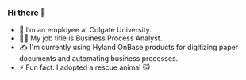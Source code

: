 ### Hi there 👋

<!--
**lmccormick-colgate/lmccormick-colgate** is a ✨ _special_ ✨ repository because its `README.md` (this file) appears on your GitHub profile.

Here are some ideas to get you started:

- 🔭 I’m currently working on Hyland OnBase for digitizing workflow, and UiPath systems for process automation.
- 🌱 I’m currently learning UiPath's RE Framework.
- 👯 I’m looking to collaborate on ...
- 🤔 I’m looking for help with ...
- 💬 Ask me about ...
- 📫 How to reach me: ...
- 😄 Pronouns: ...
- ⚡ Fun fact: ...
-->
- 🔭 I’m an employee at Colgate University.
- 👩‍💻 My job title is Business Process Analyst.
- ✍️ I'm currently using Hyland OnBase products for digitizing paper documents and automating business processes.
- ⚡ Fun fact: I adopted a rescue animal 🐱
